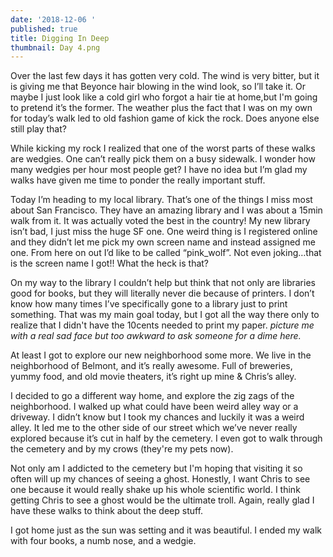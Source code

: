 ```yaml
---
date: '2018-12-06 '
published: true
title: Digging In Deep
thumbnail: Day 4.png
---
```

Over the last few days it has gotten very cold. The wind is very bitter, but it is giving me that Beyonce hair blowing in the wind look, so I’ll take it. Or maybe I just look like a cold girl who forgot a hair tie at home,but I'm going to pretend it’s the former. The weather plus the fact that I was on my own for today’s walk led to old fashion game of kick the rock. Does anyone else still play that? 

While kicking my rock I realized that one of the worst parts of these walks are wedgies. One can’t really pick them on a busy sidewalk. I wonder how many wedgies per hour most people get? I have no idea but I’m glad my walks have given me time to ponder the really important stuff.

Today I’m heading to my local library. That’s one of the things I miss most about San Francisco. They have an amazing library and I was about a 15min walk from it. It was actually voted the best in the country! My new library isn’t bad, I just miss the huge SF one. One weird thing is I registered online and they didn’t let me pick my own screen name and instead assigned me one. From here on out I’d like to be called “pink_wolf”. Not even joking…that is the screen name I got!! What the heck is that?

On my way to the library I couldn’t help but think that not only are libraries good for books, but they will literally never die because of printers. I don’t know how many times I’ve specifically gone to a library just to print something. That was my main goal today, but I got all the way there only to realize that I didn't have the 10cents needed to print my paper. *picture me with a real sad face but too awkward to ask someone for a dime here.* 

At least I got to explore our new neighborhood some more. We live in the neighborhood of Belmont, and it’s really awesome. Full of breweries, yummy food, and old movie theaters, it’s right up mine & Chris’s alley. 

I decided to go a different way home, and explore the zig zags of the neighborhood. I walked up what could have been weird alley way or a driveway. I didn’t know but I took my chances and luckily it was a weird alley. It led me to the other side of our street which we’ve never really explored because it’s cut in half by the cemetery. 
I even got to walk through the cemetery and by my crows (they're my pets now). 

Not only am I addicted to the cemetery but I'm hoping that visiting it so often will up my chances of seeing a ghost. Honestly, I want Chris to see one because it would really shake up his whole scientific world. I think getting Chris to see a ghost would be the ultimate troll. Again, really glad I have these walks to think about the deep stuff.

I got home just as the sun was setting and it was beautiful. I ended my walk with four books, a numb nose, and a wedgie.
